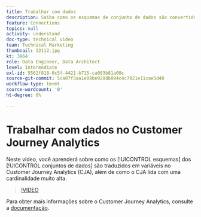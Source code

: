 ```yaml
---
title: Trabalhar com dados
description: Saiba como os esquemas de conjunto de dados são convertidos em variáveis no Adobe Customer Journey Analytics e como o CJA lida com cardinalidade muito alta.
feature: Connections
topics: null
activity: understand
doc-type: technical video
team: Technical Marketing
thumbnail: 32112.jpg
kt: 3964
role: Data Engineer, Data Architect
level: Intermediate
exl-id: 5562f818-0c5f-4421-b715-ca083b81a00c
source-git-commit: 5ca07f3aa1e080e9288b094c4c7921e11cae5d40
workflow-type: tm+mt
source-wordcount: '0'
ht-degree: 0%

---
```


# Trabalhar com dados no Customer Journey Analytics

Neste vídeo, você aprenderá sobre como os [!UICONTROL esquemas] dos [!UICONTROL conjuntos de dados] são traduzidos em variáveis no Customer Journey Analytics (CJA), além de como o CJA lida com uma cardinalidade muito alta.

>[!VIDEO](https://video.tv.adobe.com/v/32112/?quality=12)

Para obter mais informações sobre o Customer Journey Analytics, consulte a [documentação](https://experienceleague.adobe.com/docs/analytics-platform/using/cja-landing.html?lang=pt-BR).
